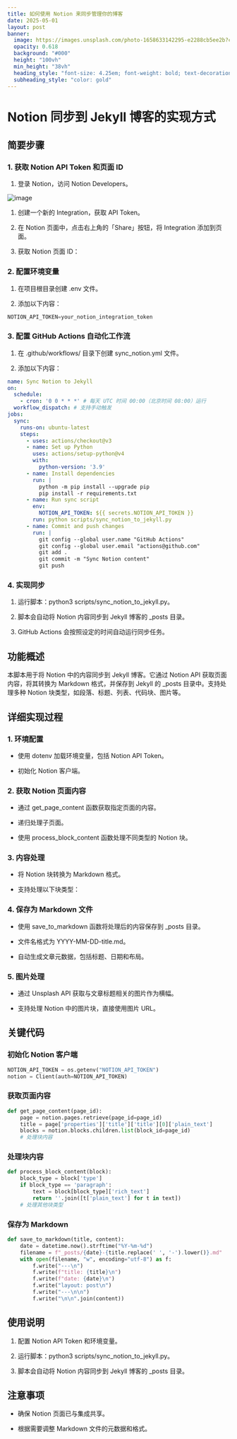 ```yaml
---
title: 如何使用 Notion 来同步管理你的博客
date: 2025-05-01
layout: post
banner:
  image: https://images.unsplash.com/photo-1658633142295-e2288cb5ee2b?crop=entropy&cs=tinysrgb&fit=max&fm=jpg&ixid=M3w2OTIwMzJ8MHwxfHJhbmRvbXx8fHx8fHx8fDE3NDYwOTQ5NTh8&ixlib=rb-4.0.3&q=80&w=1080
  opacity: 0.618
  background: "#000"
  height: "100vh"
  min_height: "38vh"
  heading_style: "font-size: 4.25em; font-weight: bold; text-decoration: underline"
  subheading_style: "color: gold"
---
```


# Notion 同步到 Jekyll 博客的实现方式

## 简要步骤

### 1. 获取 Notion API Token 和页面 ID

1. 登录 Notion，访问 Notion Developers。

![image](https://prod-files-secure.s3.us-west-2.amazonaws.com/a7a0cc5a-89b9-4cda-8686-1fba0ca52f40/d19c1afe-dea5-4312-9333-786b0ba83054/image.png?X-Amz-Algorithm=AWS4-HMAC-SHA256&X-Amz-Content-Sha256=UNSIGNED-PAYLOAD&X-Amz-Credential=ASIAZI2LB466UM7DTN5P%2F20250501%2Fus-west-2%2Fs3%2Faws4_request&X-Amz-Date=20250501T102238Z&X-Amz-Expires=3600&X-Amz-Security-Token=IQoJb3JpZ2luX2VjECIaCXVzLXdlc3QtMiJHMEUCIECAExz4Ex2AVHCJ4g0%2BwDf7LIZItLLkXU%2BIHPm8QVKKAiEAgxiFWqSzAACxI4zPQfQLtvoBbp4o3fDFcyyvPSxxdvkqiAQIu%2F%2F%2F%2F%2F%2F%2F%2F%2F%2F%2FARAAGgw2Mzc0MjMxODM4MDUiDFypMPtOM53Pw4w2hSrcA%2Bh8TYAJRCGpg%2FgJGh4bhVPlLvVHdMm7kVclfvmn%2BrXeibFvey6UXleDqc%2Fo0NoxuDOCdvqgzT0SxVuJEIumXz06p%2BUEC6NhUzNHfEHASA1dzRqlFQ8WOQv8AvESoQ9O7tgV4Z7PtNQxf7K9XkPU3v2lWcBsAU5%2B4n3i2WhFHVR8wjiffELzLJIuihQWeqBSYnfvpkXMsp7ndDjQRMbuXqmzNsULSxp1CmWd0j9L0Dkr2L5SXOJ6tYv5hcXgHKFFnuDeBELoRukGtIhqBg3L5QPiJd53WbQwUmWsSIjii4NukuBUHlgp3XOW1R%2Ftsax9kze1VS6xWyYaVyermpEpY1D1AyynAU%2BpjMxvSBghxQUdZ9CG98mji93hWm7Glc%2FV1YLSgiB5EnWeZ4%2Bp1%2BCSRdvOpeVTGSE6%2Bs6Hit70VijliKiBKOaImMhrBYPDB4bSLaUztI3E7cSl359y1WrSptva0yk7dlcQtP%2Bkb4K4jj8e7%2BR2pF9SMGyDnJnLzP%2BIpCNKJ8hwIZwmD6SA7vp9JS37S3SlWxopfW24w0XMFB5uz6ofEBzv0Y%2BMlrxBokS4qyrV99tKqGknWJmCYAHlJOZ7BtekfvwsGWr8NwtM0pCPpFvIZ61oBsJX1YiJMNaEzcAGOqUBwUEjtEUF2j98S3YuGGggbtVmuwqvkKPKNzpaHsZkrNYhgj4otbIJaZAKpz3JvnQfI8iBVPexrE59Zf1VdIGuA%2FEnIh0Yv%2FOBDw%2B0rQkcvhiPEKTplcdwdzueIAUj7NkSYvqNqeWezvVa0Iw%2FaAVWHwN5tDRCBswtV%2FX%2Bq%2FhtmlcoaHrkww%2FfYCP%2FIeOeaNEB5w00KcgcUY0yU%2FFnkxFoCZzjtGto&X-Amz-Signature=73ce0606c1c60d6b2e84cbc1f7f4bdfa1e6efdda4d7c70f3456b3349d89dceb6&X-Amz-SignedHeaders=host&x-id=GetObject)

1. 创建一个新的 Integration，获取 API Token。

1. 在 Notion 页面中，点击右上角的「Share」按钮，将 Integration 添加到页面。

1. 获取 Notion 页面 ID：


### 2. 配置环境变量

1. 在项目根目录创建 .env 文件。

1. 添加以下内容：

```javascript
NOTION_API_TOKEN=your_notion_integration_token
```

### 3. 配置 GitHub Actions 自动化工作流

1. 在 .github/workflows/ 目录下创建 sync_notion.yml 文件。

1. 添加以下内容：

```yaml
name: Sync Notion to Jekyll
on:
  schedule:
    - cron: '0 0 * * *' # 每天 UTC 时间 00:00（北京时间 08:00）运行
  workflow_dispatch: # 支持手动触发
jobs:
  sync:
    runs-on: ubuntu-latest
    steps:
      - uses: actions/checkout@v3
      - name: Set up Python
        uses: actions/setup-python@v4
        with:
          python-version: '3.9'
      - name: Install dependencies
        run: |
          python -m pip install --upgrade pip
          pip install -r requirements.txt
      - name: Run sync script
        env:
          NOTION_API_TOKEN: ${{ secrets.NOTION_API_TOKEN }}
        run: python scripts/sync_notion_to_jekyll.py
      - name: Commit and push changes
        run: |
          git config --global user.name "GitHub Actions"
          git config --global user.email "actions@github.com"
          git add .
          git commit -m "Sync Notion content"
          git push
```

### 4. 实现同步

1. 运行脚本：python3 scripts/sync_notion_to_jekyll.py。

1. 脚本会自动将 Notion 内容同步到 Jekyll 博客的 _posts 目录。

1. GitHub Actions 会按照设定的时间自动运行同步任务。

## 功能概述

本脚本用于将 Notion 中的内容同步到 Jekyll 博客。它通过 Notion API 获取页面内容，将其转换为 Markdown 格式，并保存到 Jekyll 的 _posts 目录中。支持处理多种 Notion 块类型，如段落、标题、列表、代码块、图片等。

## 详细实现过程

### 1. 环境配置

- 使用 dotenv 加载环境变量，包括 Notion API Token。

- 初始化 Notion 客户端。

### 2. 获取 Notion 页面内容

- 通过 get_page_content 函数获取指定页面的内容。

- 递归处理子页面。

- 使用 process_block_content 函数处理不同类型的 Notion 块。

### 3. 内容处理

- 将 Notion 块转换为 Markdown 格式。

- 支持处理以下块类型：


### 4. 保存为 Markdown 文件

- 使用 save_to_markdown 函数将处理后的内容保存到 _posts 目录。

- 文件名格式为 YYYY-MM-DD-title.md。

- 自动生成文章元数据，包括标题、日期和布局。

### 5. 图片处理

- 通过 Unsplash API 获取与文章标题相关的图片作为横幅。

- 支持处理 Notion 中的图片块，直接使用图片 URL。

## 关键代码

### 初始化 Notion 客户端

```python
NOTION_API_TOKEN = os.getenv("NOTION_API_TOKEN")
notion = Client(auth=NOTION_API_TOKEN)
```

### 获取页面内容

```python
def get_page_content(page_id):
    page = notion.pages.retrieve(page_id=page_id)
    title = page['properties']['title']['title'][0]['plain_text']
    blocks = notion.blocks.children.list(block_id=page_id)
    # 处理块内容
```

### 处理块内容

```python
def process_block_content(block):
    block_type = block['type']
    if block_type == 'paragraph':
        text = block[block_type]['rich_text']
        return ''.join([t['plain_text'] for t in text])
    # 处理其他块类型
```

### 保存为 Markdown

```python
def save_to_markdown(title, content):
    date = datetime.now().strftime("%Y-%m-%d")
    filename = f"_posts/{date}-{title.replace(' ', '-').lower()}.md"
    with open(filename, "w", encoding="utf-8") as f:
        f.write("---\n")
        f.write(f"title: {title}\n")
        f.write(f"date: {date}\n")
        f.write("layout: post\n")
        f.write("---\n\n")
        f.write("\n\n".join(content))
```

## 使用说明

1. 配置 Notion API Token 和环境变量。

1. 运行脚本：python3 scripts/sync_notion_to_jekyll.py。

1. 脚本会自动将 Notion 内容同步到 Jekyll 博客的 _posts 目录。

## 注意事项

- 确保 Notion 页面已与集成共享。

- 根据需要调整 Markdown 文件的元数据和格式。
